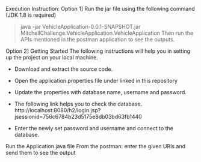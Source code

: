Execution Instruction:
Option 1] Run the jar file using the following command (JDK 1.8 is required)
>java -jar VehicleApplication-0.0.1-SNAPSHOT.jar MitchellChallenge.VehicleApplication.VehicleApplication
Then run the APIs mentioned in the postman application to see the outputs.

Option 2] 
Getting Started
The following instructions will help you in setting up the project on your local machine.

* Download and extract the source code.
* Open the application.properties file under linked in this repository
* Update the properties with database name, username and password.

* The following link helps you to check the database.
http://localhost:8080/h2/login.jsp?jsessionid=756c6784b23d5175e8db03bd63fb1440
* Enter the newly set password and username and connect to the database.

Run the Application.java file
From the postman: enter the given URIs and send them to see the output
